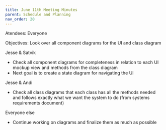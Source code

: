 ```yaml
---
title: June 11th Meeting Minutes
parent: Schedule and Planning
nav_order: 20
---
```


Atendees: Everyone

Objectives: Look over all component diagrams for the UI and class diagram 

Jesse & Satvik
- Check all component diagrams for completeness in relation to each UI mockup view and methods from the class diagram
- Next goal is to create a state diagram for navigating the UI

Jesse & Andi
- Check all class diagrams that each class has all the methods needed and follows exactly what we want the system to do (from systems requirements document)

Everyone else
- Continue working on diagrams and finalize them as much as possible

